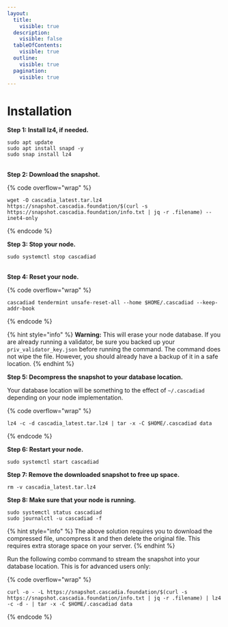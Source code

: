 ```yaml
---
layout:
  title:
    visible: true
  description:
    visible: false
  tableOfContents:
    visible: true
  outline:
    visible: true
  pagination:
    visible: true
---
```


# Installation

**Step 1: Install lz4, if needed.**

```
sudo apt update
sudo apt install snapd -y
sudo snap install lz4
```

\
**Step 2: Download the snapshot.**

{% code overflow="wrap" %}
```
wget -O cascadia_latest.tar.lz4 https://snapshot.cascadia.foundation/$(curl -s https://snapshot.cascadia.foundation/info.txt | jq -r .filename) --inet4-only
```
{% endcode %}



**Step 3: Stop your node.**

```
sudo systemctl stop cascadiad
```

\
**Step 4: Reset your node.**

{% code overflow="wrap" %}
```
cascadiad tendermint unsafe-reset-all --home $HOME/.cascadiad --keep-addr-book
```
{% endcode %}

{% hint style="info" %}
**Warning:** This will erase your node database. If you are already running a validator, be sure you backed up your `priv_validator_key.json` before running the command. The command does not wipe the file. However, you should already have a backup of it in a safe location.
{% endhint %}



**Step 5: Decompress the snapshot to your database location.**

Your database location will be something to the effect of `~/.cascadiad` depending on your node implementation.

{% code overflow="wrap" %}
```
lz4 -c -d cascadia_latest.tar.lz4 | tar -x -C $HOME/.cascadiad data
```
{% endcode %}



**Step 6: Restart your node.**

```
sudo systemctl start cascadiad
```



**Step 7: Remove the downloaded snapshot to free up space.**

```
rm -v cascadia_latest.tar.lz4
```



**Step 8: Make sure that your node is running.**

```
sudo systemctl status cascadiad
sudo journalctl -u cascadiad -f
```

{% hint style="info" %}
The above solution requires you to download the compressed file, uncompress it and then delete the original file. This requires extra storage space on your server.&#x20;
{% endhint %}

Run the following combo command to stream the snapshot into your database location.  This is for advanced users only:

{% code overflow="wrap" %}
```
curl -o - -L https://snapshot.cascadia.foundation/$(curl -s https://snapshot.cascadia.foundation/info.txt | jq -r .filename) | lz4 -c -d - | tar -x -C $HOME/.cascadiad data
```
{% endcode %}
